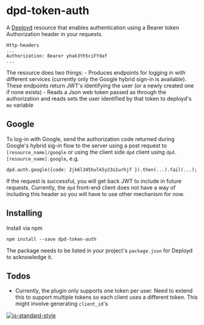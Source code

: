 # dpd-token-auth
A [Deployd](http://deployd.com) resource that enables authentication using a Bearer token Authorization header in your requests.

    Http-headers
    ...
    Authorization: Bearer yhak3Yh5ciFYdaf
    ...

The resource does two things: 
    - Produces endpoints for logging in with different services (currently only the Google hybrid sign-in is available). These endpoints return JWT's identifying the user (or a newly created one if none exists)
    -  Reads a Json web token passed as through the authorization and reads sets the user identified by that token to deployd's `me` variable

## Google
To log-in with Google, send the authorization code returned during Google's hybrid sig-in flow to the server using a post request to `[resource_name]/google` or using the client side `dpd` client using `dpd.[resource_name].google`, e.g.

    dpd.auth.google({code: 2jk6l345hulk5y23o1urhjf }).then(...).fail(...);

If the request is successful, you will get back JWT to include in future requests. Currently, the `dpd` front-end client does not have a way of including this header so you will have to use other mechanism for now.

## Installing
Install via npm

    npm install --save dpd-token-auth

The package needs to be listed in your project's `package.json` for Deployd to acknowledge it.

## Todos
  - Currently, the plugin only supports one token per user. Need to extend this to support multiple tokens so each client uses a different token. This might involve generating `client_id`'s

[![js-standard-style](https://img.shields.io/badge/code%20style-standard-brightgreen.svg)](http://standardjs.com/)
